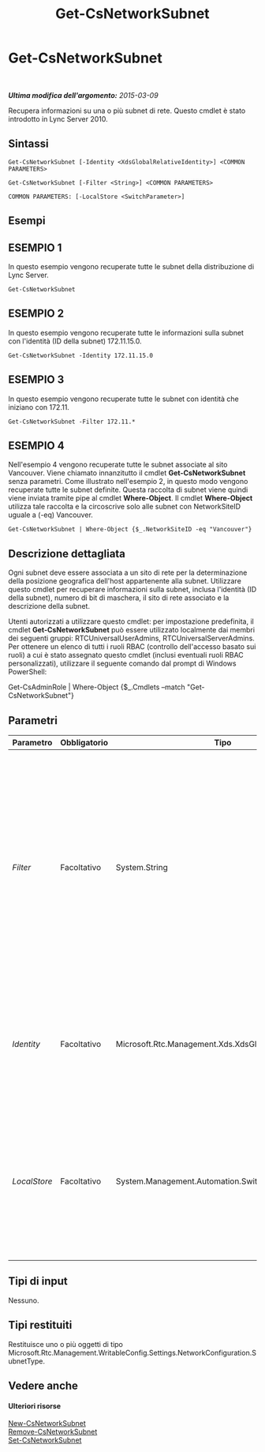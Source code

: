 ﻿---
title: Get-CsNetworkSubnet
TOCTitle: Get-CsNetworkSubnet
ms:assetid: ad74155a-8d83-42f6-bb1e-8bfc7d57d5b0
ms:mtpsurl: https://technet.microsoft.com/it-it/library/Gg412825(v=OCS.15)
ms:contentKeyID: 49301655
ms.date: 08/24/2015
mtps_version: v=OCS.15
ms.translationtype: HT
---

# Get-CsNetworkSubnet

 

_**Ultima modifica dell'argomento:** 2015-03-09_

Recupera informazioni su una o più subnet di rete. Questo cmdlet è stato introdotto in Lync Server 2010.

## Sintassi

    Get-CsNetworkSubnet [-Identity <XdsGlobalRelativeIdentity>] <COMMON PARAMETERS>

    Get-CsNetworkSubnet [-Filter <String>] <COMMON PARAMETERS>

    COMMON PARAMETERS: [-LocalStore <SwitchParameter>]

## Esempi

## ESEMPIO 1

In questo esempio vengono recuperate tutte le subnet della distribuzione di Lync Server.

    Get-CsNetworkSubnet

## ESEMPIO 2

In questo esempio vengono recuperate tutte le informazioni sulla subnet con l'identità (ID della subnet) 172.11.15.0.

    Get-CsNetworkSubnet -Identity 172.11.15.0

## ESEMPIO 3

In questo esempio vengono recuperate tutte le subnet con identità che iniziano con 172.11.

    Get-CsNetworkSubnet -Filter 172.11.*

## ESEMPIO 4

Nell'esempio 4 vengono recuperate tutte le subnet associate al sito Vancouver. Viene chiamato innanzitutto il cmdlet **Get-CsNetworkSubnet** senza parametri. Come illustrato nell'esempio 2, in questo modo vengono recuperate tutte le subnet definite. Questa raccolta di subnet viene quindi viene inviata tramite pipe al cmdlet **Where-Object**. Il cmdlet **Where-Object** utilizza tale raccolta e la circoscrive solo alle subnet con NetworkSiteID uguale a (-eq) Vancouver.

    Get-CsNetworkSubnet | Where-Object {$_.NetworkSiteID -eq "Vancouver"}

## Descrizione dettagliata

Ogni subnet deve essere associata a un sito di rete per la determinazione della posizione geografica dell'host appartenente alla subnet. Utilizzare questo cmdlet per recuperare informazioni sulla subnet, inclusa l'identità (ID della subnet), numero di bit di maschera, il sito di rete associato e la descrizione della subnet.

Utenti autorizzati a utilizzare questo cmdlet: per impostazione predefinita, il cmdlet **Get-CsNetworkSubnet** può essere utilizzato localmente dai membri dei seguenti gruppi: RTCUniversalUserAdmins, RTCUniversalServerAdmins. Per ottenere un elenco di tutti i ruoli RBAC (controllo dell'accesso basato sui ruoli) a cui è stato assegnato questo cmdlet (inclusi eventuali ruoli RBAC personalizzati), utilizzare il seguente comando dal prompt di Windows PowerShell:

Get-CsAdminRole | Where-Object {$\_.Cmdlets –match "Get-CsNetworkSubnet"}

## Parametri


<table>
<colgroup>
<col style="width: 25%" />
<col style="width: 25%" />
<col style="width: 25%" />
<col style="width: 25%" />
</colgroup>
<thead>
<tr class="header">
<th>Parametro</th>
<th>Obbligatorio</th>
<th>Tipo</th>
<th>Descrizione</th>
</tr>
</thead>
<tbody>
<tr class="odd">
<td><p><em>Filter</em></p></td>
<td><p>Facoltativo</p></td>
<td><p>System.String</p></td>
<td><p>Utilizzare questo parametro per eseguire una ricerca con caratteri jolly di tutte le subnet basate sull'identità. Ad esempio, il valore Filter 172.11.* recupera tutte le subnet con identità che inizia con 172.11. (ad esempio 172.11.10.0, 172.11.25.0 e così via).</p></td>
</tr>
<tr class="even">
<td><p><em>Identity</em></p></td>
<td><p>Facoltativo</p></td>
<td><p>Microsoft.Rtc.Management.Xds.XdsGlobalRelativeIdentity</p></td>
<td><p>L'ID univoco della subnet che si desidera recuperare. Questo valore è un indirizzo IP (ad esempio 174.11.12.0).</p></td>
</tr>
<tr class="odd">
<td><p><em>LocalStore</em></p></td>
<td><p>Facoltativo</p></td>
<td><p>System.Management.Automation.SwitchParameter</p></td>
<td><p>Recupera le informazioni relative alla subnet di rete dalla replica locale dell' archivio di gestione centrale anziché dall' archivio di gestione centrale stesso.</p></td>
</tr>
</tbody>
</table>


## Tipi di input

Nessuno.

## Tipi restituiti

Restituisce uno o più oggetti di tipo Microsoft.Rtc.Management.WritableConfig.Settings.NetworkConfiguration.SubnetType.

## Vedere anche

#### Ulteriori risorse

[New-CsNetworkSubnet](new-csnetworksubnet.md)  
[Remove-CsNetworkSubnet](remove-csnetworksubnet.md)  
[Set-CsNetworkSubnet](set-csnetworksubnet.md)

